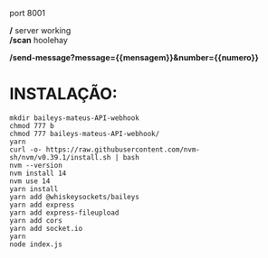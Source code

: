 

port 8001

**/** server working <br>
**/scan** hoolehay

**/send-message?message={{mensagem}}&number={{numero}}**


<h1>INSTALAÇÃO:</h1>

`mkdir baileys-mateus-API-webhook`<br>
`chmod 777 b`<br>
`chmod 777 baileys-mateus-API-webhook/`<br>
`yarn`<br>
`curl -o- https://raw.githubusercontent.com/nvm-sh/nvm/v0.39.1/install.sh | bash`<br>
`nvm --version`<br>
`nvm install 14`<br>
`nvm use 14`<br>
`yarn install`<br>
`yarn add @whiskeysockets/baileys`<br>
`yarn add express`<br>
`yarn add express-fileupload`<br>
`yarn add cors`<br>
`yarn add socket.io`<br>
`yarn`<br>
`node index.js `<br>
